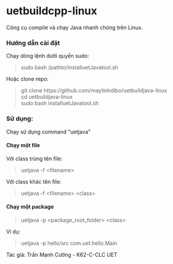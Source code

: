 # uetbuildcpp-linux
Công cụ compile và chạy Java nhanh chóng trên Linux.
<h3>Hướng dẫn cài đặt</h3>
Chạy dòng lệnh dưới quyền sudo:<br>
 <blockquote>sudo bash /pathto/installuetJavatool.sh</blockquote>
Hoặc clone repo:<br>
 <blockquote>git clone https://github.com/maytinhdibo/uetbuildjava-linux <br>
 cd uetbuildjava-linux<br>
 sudo bash installuetJavatool.sh
 </blockquote>
<h3>Sử dụng:</h3>
Chạy sử dụng command "uetjava"
<h4>Chạy một file</h4>
Với class trùng tên file:<br>
<blockquote>uetjava -f &lt;filename&gt;</blockquote>
Với class khác tên file:<br>
<blockquote>uetjava -f &lt;filename&gt; &lt;class&gt;</blockquote>

<h4>Chạy một package</h4>
<blockquote>uetjava -p &lt;package_root_folder&gt; &lt;class&gt;</blockquote>
Ví dụ: 
<blockquote>uetjava -p hello/src com.uet.hello.Main</blockquote>

Tác giả: Trần Mạnh Cường - K62-C-CLC UET
